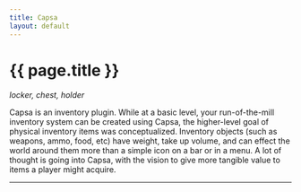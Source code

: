 ```yaml
---
title: Capsa
layout: default
---
```


# {{ page.title }}

_locker, chest, holder_

Capsa is an inventory plugin. While at a basic level, your run-of-the-mill inventory system can be created using Capsa, the higher-level goal of physical inventory items was conceptualized. Inventory objects (such as weapons, ammo, food, etc) have weight, take up volume, and can effect the world around them more than a simple icon on a bar or in a menu. A lot of thought is going into Capsa, with the vision to give more tangible value to items a player might acquire.

-----
